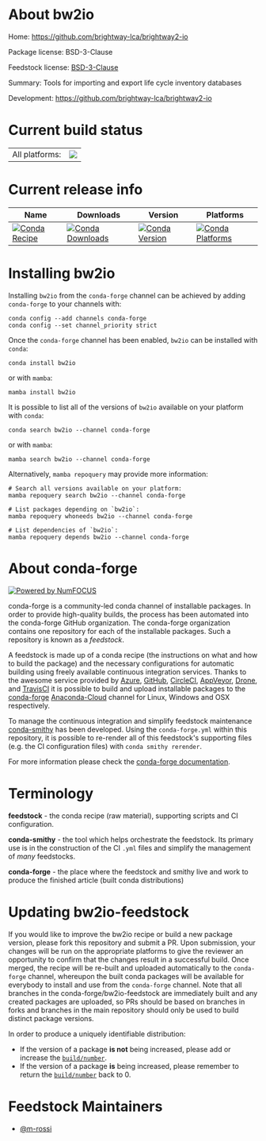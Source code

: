About bw2io
===========

Home: https://github.com/brightway-lca/brightway2-io

Package license: BSD-3-Clause

Feedstock license: [BSD-3-Clause](https://github.com/conda-forge/bw2io-feedstock/blob/main/LICENSE.txt)

Summary: Tools for importing and export life cycle inventory databases

Development: https://github.com/brightway-lca/brightway2-io

Current build status
====================


<table><tr><td>All platforms:</td>
    <td>
      <a href="https://dev.azure.com/conda-forge/feedstock-builds/_build/latest?definitionId=18207&branchName=main">
        <img src="https://dev.azure.com/conda-forge/feedstock-builds/_apis/build/status/bw2io-feedstock?branchName=main">
      </a>
    </td>
  </tr>
</table>

Current release info
====================

| Name | Downloads | Version | Platforms |
| --- | --- | --- | --- |
| [![Conda Recipe](https://img.shields.io/badge/recipe-bw2io-green.svg)](https://anaconda.org/conda-forge/bw2io) | [![Conda Downloads](https://img.shields.io/conda/dn/conda-forge/bw2io.svg)](https://anaconda.org/conda-forge/bw2io) | [![Conda Version](https://img.shields.io/conda/vn/conda-forge/bw2io.svg)](https://anaconda.org/conda-forge/bw2io) | [![Conda Platforms](https://img.shields.io/conda/pn/conda-forge/bw2io.svg)](https://anaconda.org/conda-forge/bw2io) |

Installing bw2io
================

Installing `bw2io` from the `conda-forge` channel can be achieved by adding `conda-forge` to your channels with:

```
conda config --add channels conda-forge
conda config --set channel_priority strict
```

Once the `conda-forge` channel has been enabled, `bw2io` can be installed with `conda`:

```
conda install bw2io
```

or with `mamba`:

```
mamba install bw2io
```

It is possible to list all of the versions of `bw2io` available on your platform with `conda`:

```
conda search bw2io --channel conda-forge
```

or with `mamba`:

```
mamba search bw2io --channel conda-forge
```

Alternatively, `mamba repoquery` may provide more information:

```
# Search all versions available on your platform:
mamba repoquery search bw2io --channel conda-forge

# List packages depending on `bw2io`:
mamba repoquery whoneeds bw2io --channel conda-forge

# List dependencies of `bw2io`:
mamba repoquery depends bw2io --channel conda-forge
```


About conda-forge
=================

[![Powered by
NumFOCUS](https://img.shields.io/badge/powered%20by-NumFOCUS-orange.svg?style=flat&colorA=E1523D&colorB=007D8A)](https://numfocus.org)

conda-forge is a community-led conda channel of installable packages.
In order to provide high-quality builds, the process has been automated into the
conda-forge GitHub organization. The conda-forge organization contains one repository
for each of the installable packages. Such a repository is known as a *feedstock*.

A feedstock is made up of a conda recipe (the instructions on what and how to build
the package) and the necessary configurations for automatic building using freely
available continuous integration services. Thanks to the awesome service provided by
[Azure](https://azure.microsoft.com/en-us/services/devops/), [GitHub](https://github.com/),
[CircleCI](https://circleci.com/), [AppVeyor](https://www.appveyor.com/),
[Drone](https://cloud.drone.io/welcome), and [TravisCI](https://travis-ci.com/)
it is possible to build and upload installable packages to the
[conda-forge](https://anaconda.org/conda-forge) [Anaconda-Cloud](https://anaconda.org/)
channel for Linux, Windows and OSX respectively.

To manage the continuous integration and simplify feedstock maintenance
[conda-smithy](https://github.com/conda-forge/conda-smithy) has been developed.
Using the ``conda-forge.yml`` within this repository, it is possible to re-render all of
this feedstock's supporting files (e.g. the CI configuration files) with ``conda smithy rerender``.

For more information please check the [conda-forge documentation](https://conda-forge.org/docs/).

Terminology
===========

**feedstock** - the conda recipe (raw material), supporting scripts and CI configuration.

**conda-smithy** - the tool which helps orchestrate the feedstock.
                   Its primary use is in the construction of the CI ``.yml`` files
                   and simplify the management of *many* feedstocks.

**conda-forge** - the place where the feedstock and smithy live and work to
                  produce the finished article (built conda distributions)


Updating bw2io-feedstock
========================

If you would like to improve the bw2io recipe or build a new
package version, please fork this repository and submit a PR. Upon submission,
your changes will be run on the appropriate platforms to give the reviewer an
opportunity to confirm that the changes result in a successful build. Once
merged, the recipe will be re-built and uploaded automatically to the
`conda-forge` channel, whereupon the built conda packages will be available for
everybody to install and use from the `conda-forge` channel.
Note that all branches in the conda-forge/bw2io-feedstock are
immediately built and any created packages are uploaded, so PRs should be based
on branches in forks and branches in the main repository should only be used to
build distinct package versions.

In order to produce a uniquely identifiable distribution:
 * If the version of a package **is not** being increased, please add or increase
   the [``build/number``](https://docs.conda.io/projects/conda-build/en/latest/resources/define-metadata.html#build-number-and-string).
 * If the version of a package **is** being increased, please remember to return
   the [``build/number``](https://docs.conda.io/projects/conda-build/en/latest/resources/define-metadata.html#build-number-and-string)
   back to 0.

Feedstock Maintainers
=====================

* [@m-rossi](https://github.com/m-rossi/)


